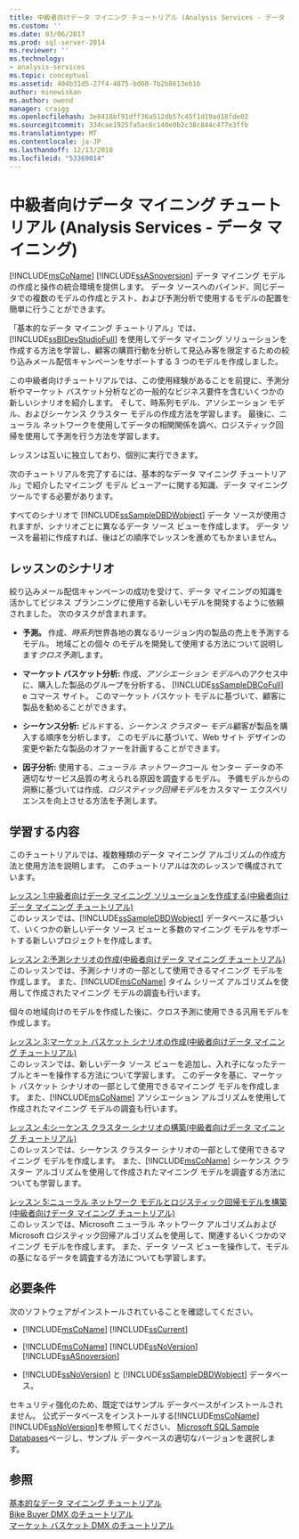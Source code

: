 ```yaml
---
title: 中級者向けデータ マイニング チュートリアル (Analysis Services - データ マイニング) |Microsoft Docs
ms.custom: ''
ms.date: 03/06/2017
ms.prod: sql-server-2014
ms.reviewer: ''
ms.technology:
- analysis-services
ms.topic: conceptual
ms.assetid: 404b31d5-27f4-4875-bd60-7b2b8613eb1b
author: minewiskan
ms.author: owend
manager: craigg
ms.openlocfilehash: 3e8418bf91dff36a512db57c45f1d19ad18fde02
ms.sourcegitcommit: 334cae1925fa5ac6c140e0b2c38c844c477e3ffb
ms.translationtype: MT
ms.contentlocale: ja-JP
ms.lasthandoff: 12/13/2018
ms.locfileid: "53369014"
---
```

# <a name="intermediate-data-mining-tutorial-analysis-services---data-mining"></a>中級者向けデータ マイニング チュートリアル (Analysis Services - データ マイニング)
  [!INCLUDE[msCoName](../includes/msconame-md.md)] [!INCLUDE[ssASnoversion](../includes/ssasnoversion-md.md)] データ マイニング モデルの作成と操作の統合環境を提供します。 データ ソースへのバインド、同じデータでの複数のモデルの作成とテスト、および予測分析で使用するモデルの配置を簡単に行うことができます。  
  
 「基本的なデータ マイニング チュートリアル」では、[!INCLUDE[ssBIDevStudioFull](../includes/ssbidevstudiofull-md.md)] を使用してデータ マイニング ソリューションを作成する方法を学習し、顧客の購買行動を分析して見込み客を限定するための絞り込みメール配信キャンペーンをサポートする 3 つのモデルを作成しました。  
  
 この中級者向けチュートリアルでは、この使用経験があることを前提に、予測分析やマーケット バスケット分析などの一般的なビジネス要件を含むいくつかの新しいシナリオを紹介します。 そして、時系列モデル、アソシエーション モデル、およびシーケンス クラスター モデルの作成方法を学習します。 最後に、ニューラル ネットワークを使用してデータの相関関係を調べ、ロジスティック回帰を使用して予測を行う方法を学習します。  
  
 レッスンは互いに独立しており、個別に実行できます。  
  
 次のチュートリアルを完了するには、基本的なデータ マイニング チュートリアル」で紹介したマイニング モデル ビューアーに関する知識、データ マイニング ツールでする必要があります。  
  
 すべてのシナリオで [!INCLUDE[ssSampleDBDWobject](../includes/sssampledbdwobject-md.md)] データ ソースが使用されますが、シナリオごとに異なるデータ ソース ビューを作成します。 データ ソースを最初に作成すれば、後はどの順序でレッスンを進めてもかまいません。  
  
## <a name="lesson-scenarios"></a>レッスンのシナリオ  
 絞り込みメール配信キャンペーンの成功を受けて、データ マイニングの知識を活かしてビジネス プランニングに使用する新しいモデルを開発するように依頼されました。 次のタスクが含まれます。  
  
-   **予測。** 作成、*時系列*世界各地の異なるリージョン内の製品の売上を予測するモデル。 地域ごとの個々 のモデルを開発して使用する方法について説明します*クロス予測*します。  
  
-   **マーケット バスケット分析:** 作成、*アソシエーション モデル*へのアクセス中に、購入した製品のグループを分析する、 [!INCLUDE[ssSampleDBCoFull](../includes/sssampledbcofull-md.md)] e コマース サイト。 このマーケット バスケット モデルに基づいて、顧客に製品を勧めることができます。  
  
-   **シーケンス分析:** ビルドする、*シーケンス クラスター モデル*顧客が製品を購入する順序を分析します。 このモデルに基づいて、Web サイト デザインの変更や新たな製品のオファーを計画することができます。  
  
-   **因子分析:** 使用する、*ニューラル ネットワーク*コール センター データの不適切なサービス品質の考えられる原因を調査するモデル。 予備モデルからの洞察に基づいては作成、*ロジスティック回帰モデル*をカスタマー エクスペリエンスを向上させる方法を予測します。  
  
## <a name="what-you-will-learn"></a>学習する内容  
 このチュートリアルでは、複数種類のデータ マイニング アルゴリズムの作成方法と使用方法を説明します。 このチュートリアルは次のレッスンで構成されています。  
  
 [レッスン 1:中級者向けデータ マイニング ソリューションを作成する&#40;中級者向けデータ マイニング チュートリアル&#41;](../../2014/tutorials/lesson-1-create-solution-intermediate-data-mining-tutorial.md)  
 このレッスンでは、[!INCLUDE[ssSampleDBDWobject](../includes/sssampledbdwobject-md.md)] データベースに基づいて、いくつかの新しいデータ ソース ビューと多数のマイニング モデルをサポートする新しいプロジェクトを作成します。  
  
 [レッスン 2:予測シナリオの作成&#40;中級者向けデータ マイニング チュートリアル&#41;](../../2014/tutorials/lesson-2-building-a-forecasting-scenario-intermediate-data-mining-tutorial.md)  
 このレッスンでは、予測シナリオの一部として使用できるマイニング モデルを作成します。 また、[!INCLUDE[msCoName](../includes/msconame-md.md)] タイム シリーズ アルゴリズムを使用して作成されたマイニング モデルの調査も行います。  
  
 個々の地域向けのモデルを作成した後に、クロス予測に使用できる汎用モデルを作成します。  
  
 [レッスン 3:マーケット バスケット シナリオの作成&#40;中級者向けデータ マイニング チュートリアル&#41;](../../2014/tutorials/lesson-3-building-a-market-basket-scenario-intermediate-data-mining-tutorial.md)  
 このレッスンでは、新しいデータ ソース ビューを追加し、入れ子になったテーブルとキーを操作する方法について学習します。 このデータを基に、マーケット バスケット シナリオの一部として使用できるマイニング モデルを作成します。 また、[!INCLUDE[msCoName](../includes/msconame-md.md)] アソシエーション アルゴリズムを使用して作成されたマイニング モデルの調査も行います。  
  
 [レッスン 4:シーケンス クラスター シナリオの構築&#40;中級者向けデータ マイニング チュートリアル&#41;](../../2014/tutorials/lesson-4-build-sequence-clustering-scenario-intermediate-data-mining.md)  
 このレッスンでは、シーケンス クラスター シナリオの一部として使用できるマイニング モデルを作成します。 また、[!INCLUDE[msCoName](../includes/msconame-md.md)] シーケンス クラスター アルゴリズムを使用して作成されたマイニング モデルを調査する方法についても学習します。  
  
 [レッスン 5:ニューラル ネットワーク モデルとロジスティック回帰モデルを構築&#40;中級者向けデータ マイニング チュートリアル&#41;](../../2014/tutorials/lesson-5-build-models-intermediate-data-mining-tutorial.md)  
 このレッスンでは、Microsoft ニューラル ネットワーク アルゴリズムおよび Microsoft ロジスティック回帰アルゴリズムを使用して、関連するいくつかのマイニング モデルを作成します。 また、データ ソース ビューを操作して、モデルの基になるデータを調査する方法についても学習します。  
  
## <a name="requirements"></a>必要条件  
 次のソフトウェアがインストールされていることを確認してください。  
  
-   [!INCLUDE[msCoName](../includes/msconame-md.md)] [!INCLUDE[ssCurrent](../includes/sscurrent-md.md)]  
  
-   [!INCLUDE[msCoName](../includes/msconame-md.md)] [!INCLUDE[ssNoVersion](../includes/ssnoversion-md.md)] [!INCLUDE[ssASnoversion](../includes/ssasnoversion-md.md)]  
  
-   [!INCLUDE[ssNoVersion](../includes/ssnoversion-md.md)] と [!INCLUDE[ssSampleDBDWobject](../includes/sssampledbdwobject-md.md)] データベース。  
  
 セキュリティ強化のため、既定ではサンプル データベースがインストールされません。 公式データベースをインストールする[!INCLUDE[msCoName](../includes/msconame-md.md)][!INCLUDE[ssNoVersion](../includes/ssnoversion-md.md)]を参照してください、 [Microsoft SQL Sample Databases](https://go.microsoft.com/fwlink/?LinkId=88417)ページし、サンプル データベースの適切なバージョンを選択します。  
  
## <a name="see-also"></a>参照  
 [基本的なデータ マイニング チュートリアル](../../2014/tutorials/basic-data-mining-tutorial.md)   
 [Bike Buyer DMX のチュートリアル](../../2014/tutorials/bike-buyer-dmx-tutorial.md)   
 [マーケット バスケット DMX のチュートリアル](../../2014/tutorials/market-basket-dmx-tutorial.md)  
  
  
